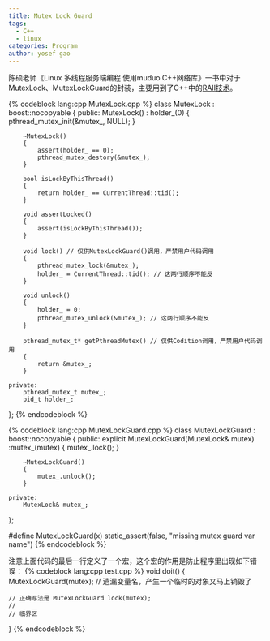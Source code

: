 ```yaml
---
title: Mutex Lock Guard
tags:
  - C++
  - linux
categories: Program
author: yosef gao
---
```


陈硕老师《Linux 多线程服务端编程 使用muduo C++网络库》一书中对于MutexLock、MutexLockGuard的封装，主要用到了C++中的[RAII技术](/2016/06/14/cpp-raii/)。

<!--more-->

{% codeblock lang:cpp MutexLock.cpp %}
class MutexLock : boost::nocopyable
{
    public:
        MutexLock()
            : holder_(0)
        {
            pthread_mutex_init(&mutex_, NULL);
        }

        ~MutexLock()
        {
            assert(holder_ == 0);
            pthread_mutex_destory(&mutex_);
        }

        bool isLockByThisThread()
        {
            return holder_ == CurrentThread::tid();
        }

        void assertLocked()
        {
            assert(isLockByThisThread());
        }

        void lock() // 仅供MutexLockGuard()调用，严禁用户代码调用
        {
            pthread_mutex_lock(&mutex_);
            holder_ = CurrentThread::tid(); // 这两行顺序不能反
        }

        void unlock()
        {
            holder_ = 0;
            pthread_mutex_unlock(&mutex_); // 这两行顺序不能反
        }

        pthread_mutex_t* getPthreadMutex() // 仅供Codition调用，严禁用户代码调用
        {
            return &mutex_;
        }

    private:
        pthread_mutex_t mutex_;
        pid_t holder_;
};
{% endcodeblock %}

{% codeblock lang:cpp MutexLockGuard.cpp %}
class MutexLockGuard : boost::nocopyable
{
    public:
        explicit MutexLockGuard(MutexLock& mutex)
            :mutex_(mutex)
        {
            mutex_.lock();
        }

        ~MutexLockGuard()
        {
            mutex_.unlock();
        }

    private:
        MutexLock& mutex_;
};

#define MutexLockGuard(x) static_assert(false, "missing mutex guard var name")
{% endcodeblock %}

注意上面代码的最后一行定义了一个宏，这个宏的作用是防止程序里出现如下错误：
{% codeblock lang:cpp test.cpp %}
void doit()
{
    MutexLockGuard(mutex); // 遗漏变量名，产生一个临时的对象又马上销毁了

    // 正确写法是 MutexLockGuard lock(mutex);
    //
    // 临界区
}
{% endcodeblock %}
